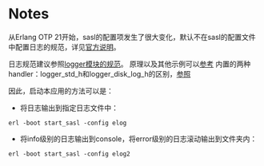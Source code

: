 # Notes
从Erlang OTP 21开始，sasl的配置项发生了很大变化，默认不在sasl的配置文件中配置日志的规范，详见[官方说明](https://www.erlang.org/doc/man/sasl_app.html)。

日志规范建议参照[logger模块的规范](https://www.erlang.org/doc/man/logger.html)。
原理以及其他示例可以[参考](https://ferd.ca/erlang-otp-21-s-new-logger.html)
内置的两种handler：logger_std_h和logger_disk_log_h的区别，[参照](https://www.erlang.org/doc/apps/kernel/logger_chapter.html#handlers)

因此，启动本应用的方法可以是：
* 将日志输出到指定日志文件中：
```
erl -boot start_sasl -config elog
```
* 将info级别的日志输出到console，将error级别的日志滚动输出到文件夹内：
```
erl -boot start_sasl -config elog2
```
